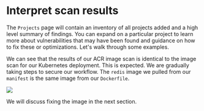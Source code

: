 # Interpret scan results

The `Projects` page will contain an inventory of all projects added and a high level summary of findings. You can expand on a particular project to learn more about vulnerabilities that may have been found and guidance on how to fix these or optimizations. Let's walk through some examples.

We can see that the results of our ACR image scan is identical to the image scan for our Kubernetes deployment. This is expected. We are gradually taking steps to secure our workflow. The `redis` image we pulled from our `manifest` is the same image from our `Dockerfile`.

![](https://partner-workshop-assets.s3.us-east-2.amazonaws.com/snyk\_scan\_08.png)

We will discuss fixing the image in the next section.
